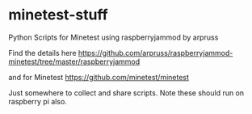 # minetest-stuff
Python Scripts for Minetest using raspberryjammod by arpruss

Find the details here
https://github.com/arpruss/raspberryjammod-minetest/tree/master/raspberryjammod

and for Minetest
https://github.com/minetest/minetest

Just somewhere to collect and share scripts.
Note these should run on raspberry pi also.


